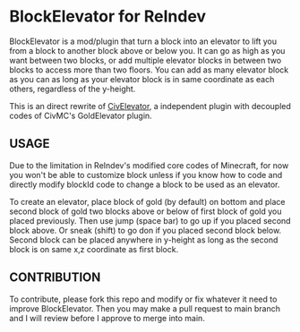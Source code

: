 # BlockElevator for ReIndev

BlockElevator is a mod/plugin that turn a block into an elevator to lift you from a block to another block above or below you. It can go as high as you want between two blocks, or add multiple elevator blocks in between two blocks to access more than two floors. You can add as many elevator block as you can as long as your elevator block is in same coordinate as each others, regardless of the y-height.

This is an direct rewrite of [CivElevator](https://github.com/KingColton1/CivElevator), a independent plugin with decoupled codes of CivMC's GoldElevator plugin.

## USAGE

Due to the limitation in ReIndev's modified core codes of Minecraft, for now you won't be able to customize block unless if you know how to code and directly modify blockId code to change a block to be used as an elevator.

To create an elevator, place block of gold (by default) on bottom and place second block of gold two blocks above or below of first block of gold you placed previously. Then use jump (space bar) to go up if you placed second block above. Or sneak (shift) to go don if you placed second block below. Second block can be placed anywhere in y-height as long as the second block is on same x,z coordinate as first block.

## CONTRIBUTION

To contribute, please fork this repo and modify or fix whatever it need to improve BlockElevator. Then you may make a pull request to main branch and I will review before I approve to merge into main.
